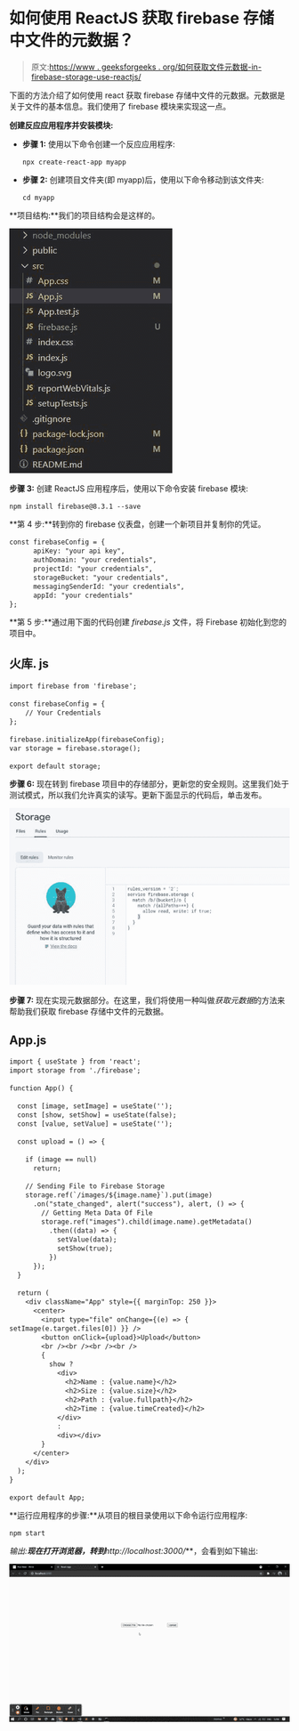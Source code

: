# 如何使用 ReactJS 获取 firebase 存储中文件的元数据？

> 原文:[https://www . geeksforgeeks . org/如何获取文件元数据-in-firebase-storage-use-reactjs/](https://www.geeksforgeeks.org/how-to-get-meta-data-of-files-in-firebase-storage-using-reactjs/)

下面的方法介绍了如何使用 react 获取 firebase 存储中文件的元数据。元数据是关于文件的基本信息。我们使用了 firebase 模块来实现这一点。

**创建反应应用程序并安装模块:**

*   **步骤 1:** 使用以下命令创建一个反应应用程序:

    ```
    npx create-react-app myapp
    ```

*   **步骤 2:** 创建项目文件夹(即 myapp)后，使用以下命令移动到该文件夹:

    ```
    cd myapp
    ```

**项目结构:**我们的项目结构会是这样的。

![](img/2d3419785d86bbe844cc2289594aa2ef.png)

**步骤 3:** 创建 ReactJS 应用程序后，使用以下命令安装 firebase 模块:

```
npm install firebase@8.3.1 --save
```

**第 4 步:**转到你的 firebase 仪表盘，创建一个新项目并复制你的凭证。

```
const firebaseConfig = {
      apiKey: "your api key",
      authDomain: "your credentials",
      projectId: "your credentials",
      storageBucket: "your credentials",
      messagingSenderId: "your credentials",
      appId: "your credentials"
};
```

**第 5 步:**通过用下面的代码创建 *firebase.js* 文件，将 Firebase 初始化到您的项目中。

## 火库. js

```
import firebase from 'firebase';

const firebaseConfig = {
    // Your Credentials
};

firebase.initializeApp(firebaseConfig);
var storage = firebase.storage();

export default storage;
```

**步骤 6:** 现在转到 firebase 项目中的存储部分，更新您的安全规则。这里我们处于测试模式，所以我们允许真实的读写。更新下面显示的代码后，单击发布。

![](img/58644066299be0296fab1b9023ae7959.png)

**步骤 7:** 现在实现元数据部分。在这里，我们将使用一种叫做*获取元数据*的方法来帮助我们获取 firebase 存储中文件的元数据。

## App.js

```
import { useState } from 'react';
import storage from './firebase';

function App() {

  const [image, setImage] = useState('');
  const [show, setShow] = useState(false);
  const [value, setValue] = useState('');

  const upload = () => {

    if (image == null)
      return;

    // Sending File to Firebase Storage
    storage.ref(`/images/${image.name}`).put(image)
      .on("state_changed", alert("success"), alert, () => {
        // Getting Meta Data Of File
        storage.ref("images").child(image.name).getMetadata()
          .then((data) => {
            setValue(data);
            setShow(true);
          })
      });
  }

  return (
    <div className="App" style={{ marginTop: 250 }}>
      <center>
        <input type="file" onChange={(e) => { setImage(e.target.files[0]) }} />
        <button onClick={upload}>Upload</button>
        <br /><br /><br /><br />
        {
          show ?
            <div>
              <h2>Name : {value.name}</h2>
              <h2>Size : {value.size}</h2>
              <h2>Path : {value.fullpath}</h2>
              <h2>Time : {value.timeCreated}</h2>
            </div>
            :
            <div></div>
        }
      </center>
    </div>
  );
}

export default App;
```

**运行应用程序的步骤:**从项目的根目录使用以下命令运行应用程序:

```
npm start
```

**输出:**现在打开浏览器，转到***http://localhost:3000/***，会看到如下输出:

![](img/2106c6cbf4fd0557c71819316da9192b.png)